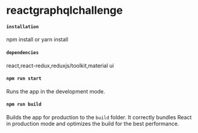 # reactgraphqlchallenge

#### `installation`
npm install or yarn install

#### `dependencies`
react,react-redux,reduxjs/toolkit,material ui

#### `npm run start`

Runs the app in the development mode.

#### `npm run build`

Builds the app for production to the `build` folder.
It correctly bundles React in production mode and optimizes the build for the best performance.
